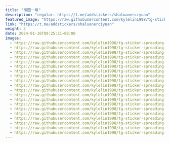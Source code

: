```yaml
---
title: "弔图一堆"
description: "regular: https://t.me/addstickers/shaluanerciyuan"
featured_image: "https://raw.githubusercontent.com/kylelin1998/tg-sticker-spreading-worldwide-images/main/img/5f8baaf2-58ac-4b75-aeb0-b0449af133ed.jpg"
link: "https://t.me/addstickers/shaluanerciyuan"
weight: 3
date: 2024-01-16T09:25:21+08:00
images:
  - https://raw.githubusercontent.com/kylelin1998/tg-sticker-spreading-worldwide-images/main/img/5f8baaf2-58ac-4b75-aeb0-b0449af133ed.jpg
  - https://raw.githubusercontent.com/kylelin1998/tg-sticker-spreading-worldwide-images/main/img/dfcdc224-5d50-493e-9bbe-e2555065ff3e.jpg
  - https://raw.githubusercontent.com/kylelin1998/tg-sticker-spreading-worldwide-images/main/img/0564b6f9-fb20-445a-a23e-dda3c111e576.jpg
  - https://raw.githubusercontent.com/kylelin1998/tg-sticker-spreading-worldwide-images/main/img/ef62c905-a99e-440e-9aa9-497914001e41.jpg
  - https://raw.githubusercontent.com/kylelin1998/tg-sticker-spreading-worldwide-images/main/img/6e38cce6-0ad0-4945-a082-ce586ea9c771.jpg
  - https://raw.githubusercontent.com/kylelin1998/tg-sticker-spreading-worldwide-images/main/img/73bd03df-488d-4a37-a877-cb59377f1a6c.jpg
  - https://raw.githubusercontent.com/kylelin1998/tg-sticker-spreading-worldwide-images/main/img/f88f2046-a625-4335-91a4-142c7f489819.jpg
  - https://raw.githubusercontent.com/kylelin1998/tg-sticker-spreading-worldwide-images/main/img/76b0ceea-a96c-4559-98be-7fdae6af6fb9.jpg
  - https://raw.githubusercontent.com/kylelin1998/tg-sticker-spreading-worldwide-images/main/img/8d8c78c1-6176-472c-90c9-5d9ee1accde5.jpg
  - https://raw.githubusercontent.com/kylelin1998/tg-sticker-spreading-worldwide-images/main/img/f33a6b00-a388-41b2-a1de-fe440b122fb8.jpg
  - https://raw.githubusercontent.com/kylelin1998/tg-sticker-spreading-worldwide-images/main/img/14a0faca-f60e-47d9-ba9b-17a00d517ee1.jpg
  - https://raw.githubusercontent.com/kylelin1998/tg-sticker-spreading-worldwide-images/main/img/d3af6e0c-4665-47db-9214-973822ca1f3d.jpg
  - https://raw.githubusercontent.com/kylelin1998/tg-sticker-spreading-worldwide-images/main/img/b2d0d2e0-01bb-48cd-959f-7497d0ecd27e.jpg
  - https://raw.githubusercontent.com/kylelin1998/tg-sticker-spreading-worldwide-images/main/img/1b85454e-0d34-4386-a4f9-b2dc25a2d32f.jpg
  - https://raw.githubusercontent.com/kylelin1998/tg-sticker-spreading-worldwide-images/main/img/c6b8af67-f154-4da6-bd98-e4074c52b194.jpg
  - https://raw.githubusercontent.com/kylelin1998/tg-sticker-spreading-worldwide-images/main/img/771afca5-7c43-4dab-a826-a26a7d2381e1.jpg
  - https://raw.githubusercontent.com/kylelin1998/tg-sticker-spreading-worldwide-images/main/img/003f5f19-88ca-4b01-ae4a-429269e5bfb6.jpg
  - https://raw.githubusercontent.com/kylelin1998/tg-sticker-spreading-worldwide-images/main/img/f96ddf7b-fc38-4a76-96a7-10df5c687fa1.jpg
  - https://raw.githubusercontent.com/kylelin1998/tg-sticker-spreading-worldwide-images/main/img/f4aa9394-d983-49b1-92cd-f6adf5054391.jpg
  - https://raw.githubusercontent.com/kylelin1998/tg-sticker-spreading-worldwide-images/main/img/26665673-b51f-4248-bada-1a521ef332c1.jpg
---
```

